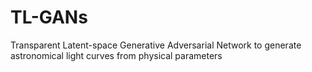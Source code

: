 # TL-GANs
Transparent Latent-space Generative Adversarial Network to generate astronomical light curves from physical parameters

